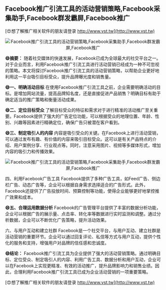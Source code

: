 ## **Facebook推广引流工具的活动营销策略,Facebook采集助手,Facebook群发霸屏,Facebook推广**

[😍想了解推广相关软件的朋友请登录 http://www.vst.tw](http://www.vst.tw)

 <center><img src="https://vst.tw/MP4/tuiguang/png/5.png" alt="Facebook推广引流工具的活动营销策略,Facebook采集助手,Facebook群发霸屏,Facebook推广"></center>

**😄摘要：**
随着社交媒体的快速发展，Facebook已成为全球最大的社交平台之一。对于企业而言，利用Facebook推广引流工具进行活动营销已经成为一种不可忽视的策略。本文将探讨Facebook推广引流工具的活动营销策略，以帮助企业更好地利用这一平台吸引目标受众，提升品牌曝光度和销售量。

**😄一、明确活动目标**
在使用Facebook推广引流工具之前，企业需要明确活动的目标。是增加网站流量，提高品牌知名度，还是直接促进产品销售？明确目标有助于确定适当的推广策略和衡量活动成果。

**😄二、定位目标受众**
了解目标受众的特征和需求对于进行精准的活动推广至关重要。Facebook提供了强大的广告定位功能，可以根据受众的地理位置、年龄、性别、兴趣等因素进行精确定位，确保广告只被潜在客户看到。

**😄三、制定吸引人的内容**
内容是吸引受众的关键。在Facebook上进行活动营销，可以通过发布有趣、有价值的内容来吸引目标受众。这可以是有关产品特点的介绍、用户案例分享、行业观点等。同时，注意采用图片、视频等多媒体形式，增加内容的吸引力和传播效果。

 <center><img src="https://vst.tw/MP4/tuiguang/png/6.png" alt="Facebook推广引流工具的活动营销策略,Facebook采集助手,Facebook群发霸屏,Facebook推广"></center>

四、利用Facebook广告工具
Facebook提供了多种广告工具，如Feed广告、侧边栏广告、动态广告等，企业可以根据自身需求选择适合的广告形式。此外，Facebook还提供了广告投放时间、预算控制等功能，使得企业能够更好地掌控推广效果和成本。

**😄五、合理运用数据分析**
Facebook的广告管理平台提供了丰富的数据分析功能，企业可以根据广告的展示量、点击率、转化率等数据进行实时监测和调整。通过分析数据，企业可以不断优化广告策略，提升活动效果。

六、与用户互动和建立社群
Facebook是一个社交平台，与用户互动、建立社群是活动营销的重要环节。企业可以通过回复评论、私信等方式与用户互动，提供个性化的服务和支持，增强用户对品牌的信任感和忠诚度。

**😄结论：**
Facebook推广引流工具为企业提供了强大的活动营销策略。通过明确目标、定位受众、制定吸引人的内容、利用广告工具、数据分析和用户互动，企业可以在Facebook上实现更精准、有效的活动推广，提升品牌影响力和销售业绩。因此，合理利用Facebook推广引流工具已成为企业活动营销的一项重要策略。

[😍想了解推广相关软件的朋友请登录 http://www.vst.tw](http://www.vst.tw)



